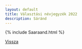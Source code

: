 ```yaml
---
layout: default
title: Választási névjegyzék 2022
description: Sáránd
---
```


{% include Saaraand.html %}

[Vissza](./)